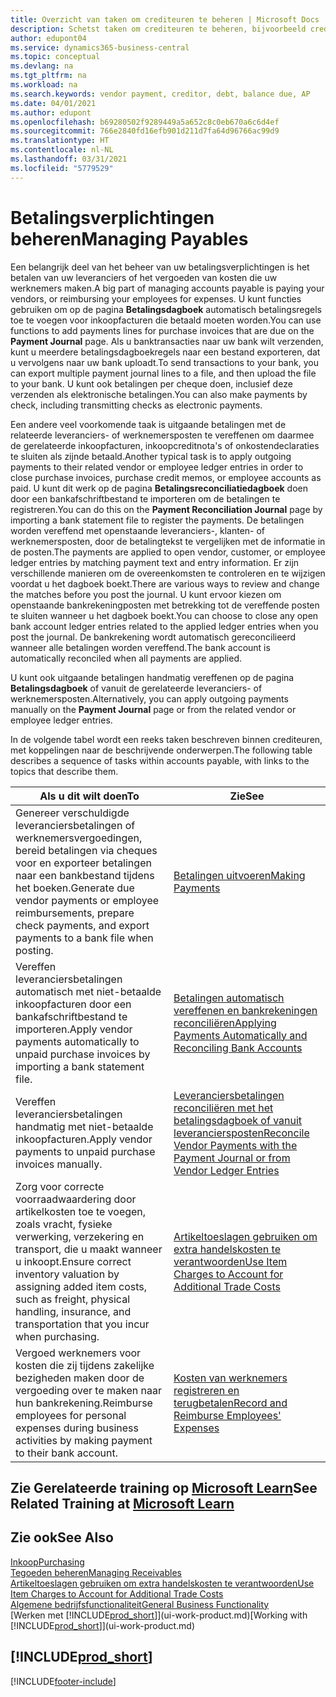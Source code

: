 ```yaml
---
title: Overzicht van taken om crediteuren te beheren | Microsoft Docs
description: Schetst taken om crediteuren te beheren, bijvoorbeeld crediteuren betalen of uitgaande betalingen vereffenen met posten om facturen of creditnota's te sluiten.
author: edupont04
ms.service: dynamics365-business-central
ms.topic: conceptual
ms.devlang: na
ms.tgt_pltfrm: na
ms.workload: na
ms.search.keywords: vendor payment, creditor, debt, balance due, AP
ms.date: 04/01/2021
ms.author: edupont
ms.openlocfilehash: b69280502f9289449a5a652c8c0eb670a6c6d4ef
ms.sourcegitcommit: 766e2840fd16efb901d211d7fa64d96766ac99d9
ms.translationtype: HT
ms.contentlocale: nl-NL
ms.lasthandoff: 03/31/2021
ms.locfileid: "5779529"
---
```

# <a name="managing-payables"></a><span data-ttu-id="49a2e-103">Betalingsverplichtingen beheren</span><span class="sxs-lookup"><span data-stu-id="49a2e-103">Managing Payables</span></span>

<span data-ttu-id="49a2e-104">Een belangrijk deel van het beheer van uw betalingsverplichtingen is het betalen van uw leveranciers of het vergoeden van kosten die uw werknemers maken.</span><span class="sxs-lookup"><span data-stu-id="49a2e-104">A big part of managing accounts payable is paying your vendors, or reimbursing your employees for expenses.</span></span> <span data-ttu-id="49a2e-105">U kunt functies gebruiken om op de pagina **Betalingsdagboek** automatisch betalingsregels toe te voegen voor inkoopfacturen die betaald moeten worden.</span><span class="sxs-lookup"><span data-stu-id="49a2e-105">You can use functions to add payments lines for purchase invoices that are due on the **Payment Journal** page.</span></span> <span data-ttu-id="49a2e-106">Als u banktransacties naar uw bank wilt verzenden, kunt u meerdere betalingsdagboekregels naar een bestand exporteren, dat u vervolgens naar uw bank uploadt.</span><span class="sxs-lookup"><span data-stu-id="49a2e-106">To send transactions to your bank, you can export multiple payment journal lines to a file, and then upload the file to your bank.</span></span> <span data-ttu-id="49a2e-107">U kunt ook betalingen per cheque doen, inclusief deze verzenden als elektronische betalingen.</span><span class="sxs-lookup"><span data-stu-id="49a2e-107">You can also make payments by check, including transmitting checks as electronic payments.</span></span>

<span data-ttu-id="49a2e-108">Een andere veel voorkomende taak is uitgaande betalingen met de relateerde leveranciers- of werknemersposten te vereffenen om daarmee de gerelateerde inkoopfacturen, inkoopcreditnota's of onkostendeclaraties te sluiten als zijnde betaald.</span><span class="sxs-lookup"><span data-stu-id="49a2e-108">Another typical task is to apply outgoing payments to their related vendor or employee ledger entries in order to close purchase invoices, purchase credit memos, or employee accounts as paid.</span></span> <span data-ttu-id="49a2e-109">U kunt dit werk op de pagina **Betalingsreconciliatiedagboek** doen door een bankafschriftbestand te importeren om de betalingen te registreren.</span><span class="sxs-lookup"><span data-stu-id="49a2e-109">You can do this on the **Payment Reconciliation Journal** page by importing a bank statement file to register the payments.</span></span> <span data-ttu-id="49a2e-110">De betalingen worden vereffend met openstaande leveranciers-, klanten- of werknemersposten, door de betalingtekst te vergelijken met de informatie in de posten.</span><span class="sxs-lookup"><span data-stu-id="49a2e-110">The payments are applied to open vendor, customer, or employee ledger entries by matching payment text and entry information.</span></span> <span data-ttu-id="49a2e-111">Er zijn verschillende manieren om de overeenkomsten te controleren en te wijzigen voordat u het dagboek boekt.</span><span class="sxs-lookup"><span data-stu-id="49a2e-111">There are various ways to review and change the matches before you post the journal.</span></span> <span data-ttu-id="49a2e-112">U kunt ervoor kiezen om openstaande bankrekeningposten met betrekking tot de vereffende posten te sluiten wanneer u het dagboek boekt.</span><span class="sxs-lookup"><span data-stu-id="49a2e-112">You can choose to close any open bank account ledger entries related to the applied ledger entries when you post the journal.</span></span> <span data-ttu-id="49a2e-113">De bankrekening wordt automatisch gereconcilieerd wanneer alle betalingen worden vereffend.</span><span class="sxs-lookup"><span data-stu-id="49a2e-113">The bank account is automatically reconciled when all payments are applied.</span></span>

<span data-ttu-id="49a2e-114">U kunt ook uitgaande betalingen handmatig vereffenen op de pagina **Betalingsdagboek** of vanuit de gerelateerde leveranciers- of werknemersposten.</span><span class="sxs-lookup"><span data-stu-id="49a2e-114">Alternatively, you can apply outgoing payments manually on the **Payment Journal** page or from the related vendor or employee ledger entries.</span></span>

<span data-ttu-id="49a2e-115">In de volgende tabel wordt een reeks taken beschreven binnen crediteuren, met koppelingen naar de beschrijvende onderwerpen.</span><span class="sxs-lookup"><span data-stu-id="49a2e-115">The following table describes a sequence of tasks within accounts payable, with links to the topics that describe them.</span></span>

| <span data-ttu-id="49a2e-116">Als u dit wilt doen</span><span class="sxs-lookup"><span data-stu-id="49a2e-116">To</span></span> | <span data-ttu-id="49a2e-117">Zie</span><span class="sxs-lookup"><span data-stu-id="49a2e-117">See</span></span> |
| --- | --- |
| <span data-ttu-id="49a2e-118">Genereer verschuldigde leveranciersbetalingen of werknemersvergoedingen, bereid betalingen via cheques voor en exporteer betalingen naar een bankbestand tijdens het boeken.</span><span class="sxs-lookup"><span data-stu-id="49a2e-118">Generate due vendor payments or employee reimbursements, prepare check payments, and export payments to a bank file when posting.</span></span> |[<span data-ttu-id="49a2e-119">Betalingen uitvoeren</span><span class="sxs-lookup"><span data-stu-id="49a2e-119">Making Payments</span></span>](payables-make-payments.md) |
| <span data-ttu-id="49a2e-120">Vereffen leveranciersbetalingen automatisch met niet-betaalde inkoopfacturen door een bankafschriftbestand te importeren.</span><span class="sxs-lookup"><span data-stu-id="49a2e-120">Apply vendor payments automatically to unpaid purchase invoices by importing a bank statement file.</span></span> |[<span data-ttu-id="49a2e-121">Betalingen automatisch vereffenen en bankrekeningen reconciliëren</span><span class="sxs-lookup"><span data-stu-id="49a2e-121">Applying Payments Automatically and Reconciling Bank Accounts</span></span>](receivables-apply-payments-auto-reconcile-bank-accounts.md) |
| <span data-ttu-id="49a2e-122">Vereffen leveranciersbetalingen handmatig met niet-betaalde inkoopfacturen.</span><span class="sxs-lookup"><span data-stu-id="49a2e-122">Apply vendor payments to unpaid purchase invoices manually.</span></span> |[<span data-ttu-id="49a2e-123">Leveranciersbetalingen reconciliëren met het betalingsdagboek of vanuit leveranciersposten</span><span class="sxs-lookup"><span data-stu-id="49a2e-123">Reconcile Vendor Payments with the Payment Journal or from Vendor Ledger Entries</span></span>](payables-how-apply-purchase-transactions-manually.md) |
|<span data-ttu-id="49a2e-124">Zorg voor correcte voorraadwaardering door artikelkosten toe te voegen, zoals vracht, fysieke verwerking, verzekering en transport, die u maakt wanneer u inkoopt.</span><span class="sxs-lookup"><span data-stu-id="49a2e-124">Ensure correct inventory valuation by assigning added item costs, such as freight, physical handling, insurance, and transportation that you incur when purchasing.</span></span>|[<span data-ttu-id="49a2e-125">Artikeltoeslagen gebruiken om extra handelskosten te verantwoorden</span><span class="sxs-lookup"><span data-stu-id="49a2e-125">Use Item Charges to Account for Additional Trade Costs</span></span>](payables-how-assign-item-charges.md)|
|<span data-ttu-id="49a2e-126">Vergoed werknemers voor kosten die zij tijdens zakelijke bezigheden maken door de vergoeding over te maken naar hun bankrekening.</span><span class="sxs-lookup"><span data-stu-id="49a2e-126">Reimburse employees for personal expenses during business activities by making payment to their bank account.</span></span>|[<span data-ttu-id="49a2e-127">Kosten van werknemers registreren en terugbetalen</span><span class="sxs-lookup"><span data-stu-id="49a2e-127">Record and Reimburse Employees' Expenses</span></span>](finance-how-record-reimburse-employee-expenses.md)|

## <a name="see-related-training-at-microsoft-learn"></a><span data-ttu-id="49a2e-128">Zie Gerelateerde training op [Microsoft Learn](/learn/paths/process-customer-vendor-payments-dynamics-365-business-central/)</span><span class="sxs-lookup"><span data-stu-id="49a2e-128">See Related Training at [Microsoft Learn](/learn/paths/process-customer-vendor-payments-dynamics-365-business-central/)</span></span>

## <a name="see-also"></a><span data-ttu-id="49a2e-129">Zie ook</span><span class="sxs-lookup"><span data-stu-id="49a2e-129">See Also</span></span>
[<span data-ttu-id="49a2e-130">Inkoop</span><span class="sxs-lookup"><span data-stu-id="49a2e-130">Purchasing</span></span>](purchasing-manage-purchasing.md)  
[<span data-ttu-id="49a2e-131">Tegoeden beheren</span><span class="sxs-lookup"><span data-stu-id="49a2e-131">Managing Receivables</span></span>](receivables-manage-receivables.md)  
[<span data-ttu-id="49a2e-132">Artikeltoeslagen gebruiken om extra handelskosten te verantwoorden</span><span class="sxs-lookup"><span data-stu-id="49a2e-132">Use Item Charges to Account for Additional Trade Costs</span></span>](payables-how-assign-item-charges.md)  
[<span data-ttu-id="49a2e-133">Algemene bedrijfsfunctionaliteit</span><span class="sxs-lookup"><span data-stu-id="49a2e-133">General Business Functionality</span></span>](ui-across-business-areas.md)  
<span data-ttu-id="49a2e-134">[Werken met [!INCLUDE[prod_short](includes/prod_short.md)]](ui-work-product.md)</span><span class="sxs-lookup"><span data-stu-id="49a2e-134">[Working with [!INCLUDE[prod_short](includes/prod_short.md)]](ui-work-product.md)</span></span>

## [!INCLUDE[prod_short](includes/free_trial_md.md)]  


[!INCLUDE[footer-include](includes/footer-banner.md)]